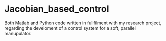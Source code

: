 # Jacobian_based_control
Both Matlab and Python code written in fullfilment with my research project, regarding the develoment of a control system for a soft, parallel manupulator.
